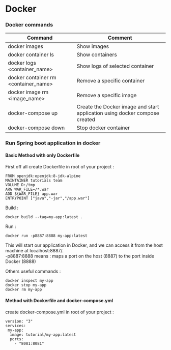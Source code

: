 # Docker

### Docker commands 

| Command                              | Comment                                                                    |
|--------------------------------------|----------------------------------------------------------------------------|
| docker images                        | Show images                                                                |
| docker container ls                  | Show containers                                                            |
| docker logs <container_name>         | Show logs of selected container                                            |
| docker container rm <container_name> | Remove a specific container                                                |
| docker image rm <image_name>         | Remove a specific image                                                    |
| docker-compose up                    | Create the Docker image and start application using docker compose created |
| docker-compose down                  | Stop docker container                                                      |



### Run Spring boot application in docker 

#### Basic Method with only Dockerfile

First off all create Dockerfile in root of your project :

    FROM openjdk:openjdk:8-jdk-alpine
    MAINTAINER tutorials team
    VOLUME D:/tmp
    ARG WAR_FILE=/*.war
    ADD ${WAR_FILE} app.war
    ENTRYPOINT ["java","-jar","/app.war"]

Build :

    docker build --tag=my-app:latest .

Run :

    docker run -p8887:8888 my-app:latest

This will start our application in Docker, and we can access it from the host machine at localhost:8887/.
<br/>
-p8887:8888 means :  maps a port on the host (8887) to the port inside Docker (8888)

Others useful commands : 

    docker inspect my-app
    docker stop my-app
    docker rm my-app


#### Method with Dockerfile and docker-compose.yml 
create docker-compose.yml in root of your project : 

    version: "3"
    services:
     my-app:
      image: tutorial/my-app:latest
      ports:
        - "8081:8081"